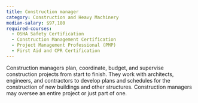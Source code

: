 ```yaml
---
title: Construction manager
category: Construction and Heavy Machinery
median-salary: $97,180
required-courses:
  - OSHA Safety Certification
  - Construction Management Certification
  - Project Management Professional (PMP)
  - First Aid and CPR Certification
---
```


Construction managers plan, coordinate, budget, and supervise construction projects from start to finish. They work with architects, engineers, and contractors to develop plans and schedules for the construction of new buildings and other structures. Construction managers may oversee an entire project or just part of one.